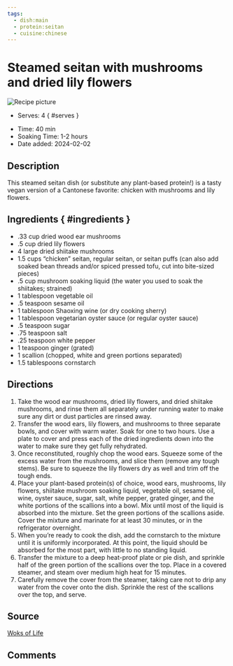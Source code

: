 ```yaml
---
tags:
  - dish:main
  - protein:seitan
  - cuisine:chinese
---
```

<!-- Tags can have colon, but no space around it -->

# Steamed seitan with mushrooms and dried lily flowers

![Recipe picture](../images/image.jpg)

<!-- Serves has to be a single number, no dashes, but text is allowed after the
number (e.g., 24 cookies) -->
- Serves: 4
{ #serves }
<!-- Time is not parsed, so anything can be input here, and additional
values can be added (e.g., "active time", "cooking time", etc) -->
- Time:  40 min
- Soaking Time:  1-2 hours
- Date added: 2024-02-02

## Description

This steamed seitan dish (or substitute any plant-based protein!) is a tasty vegan version of a Cantonese favorite: chicken with mushrooms and lily flowers.

## Ingredients { #ingredients }

<!-- Decimals are allowed, fractions are not. For ranges, use only a single dash
and no spaces between the numbers. -->

- .33 cup dried wood ear mushrooms
- .5 cup dried lily flowers
- 4 large dried shiitake mushrooms
- 1.5 cups “chicken” seitan, regular seitan, or seitan puffs (can also add soaked bean threads and/or spiced pressed tofu, cut into bite-sized pieces)
- .5 cup mushroom soaking liquid (the water you used to soak the shiitakes; strained)
- 1 tablespoon vegetable oil
- .5 teaspoon sesame oil
- 1 tablespoon Shaoxing wine (or dry cooking sherry)
- 1 tablespoon vegetarian oyster sauce (or regular oyster sauce)
- .5 teaspoon sugar
- .75 teaspoon salt
- .25 teaspoon white pepper
- 1 teaspoon ginger (grated)
- 1 scallion (chopped, white and green portions separated)
- 1.5 tablespoons cornstarch

## Directions

<!-- If you have a direction that refers to a number of some ingredient, wrap
the number in asterisks and add `{.ingredient-num}` afterwards. For example,
write `Add 2 Tbsp oil to pan` as `Add *2*{.ingredient-num} to pan`. This allows
us to properly change the number when changing the serves value. -->

1. Take the wood ear mushrooms, dried lily flowers, and dried shiitake mushrooms, and rinse them all separately under running water to make sure any dirt or dust particles are rinsed away. 
2. Transfer the wood ears, lily flowers, and mushrooms to three separate bowls, and cover with warm water. Soak for one to two hours. Use a plate to cover and press each of the dried ingredients down into the water to make sure they get fully rehydrated.
3. Once reconstituted, roughly chop the wood ears. Squeeze some of the excess water from the mushrooms, and slice them (remove any tough stems). Be sure to squeeze the lily flowers dry as well and trim off the tough ends.
4. Place your plant-based protein(s) of choice, wood ears, mushrooms, lily flowers, shiitake mushroom soaking liquid, vegetable oil, sesame oil, wine, oyster sauce, sugar, salt, white pepper, grated ginger, and the white portions of the scallions into a bowl. Mix until most of the liquid is absorbed into the mixture. Set the green portions of the scallions aside. Cover the mixture and marinate for at least 30 minutes, or in the refrigerator overnight.
5. When you’re ready to cook the dish, add the cornstarch to the mixture until it is uniformly incorporated. At this point, the liquid should be absorbed for the most part, with little to no standing liquid.
6. Transfer the mixture to a deep heat-proof plate or pie dish, and sprinkle half of the green portion of the scallions over the top. Place in a covered steamer, and steam over medium high heat for 15 minutes.
7. Carefully remove the cover from the steamer, taking care not to drip any water from the cover onto the dish. Sprinkle the rest of the scallions over the top, and serve.

## Source

[Woks of Life](https://thewoksoflife.com/steamed-seitan-mushrooms-lily-flowers-chinese/)

## Comments
